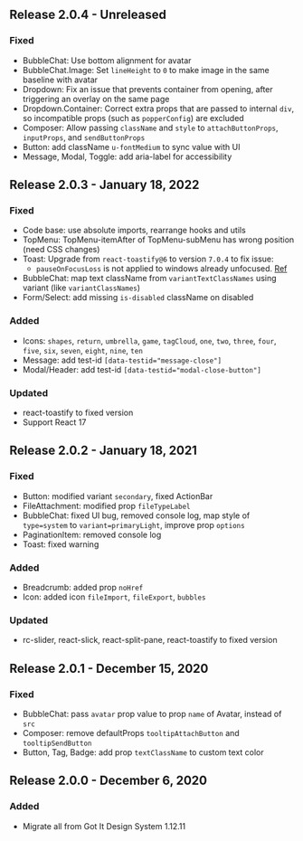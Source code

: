 ## Release 2.0.4 - Unreleased
### Fixed
* BubbleChat: Use bottom alignment for avatar
* BubbleChat.Image: Set `lineHeight` to `0` to make image in the same baseline with avatar
* Dropdown: Fix an issue that prevents container from opening, after triggering an overlay on the same page
* Dropdown.Container: Correct extra props that are passed to internal `div`, so incompatible props (such as `popperConfig`) are excluded
* Composer: Allow passing `className` and `style` to `attachButtonProps`, `inputProps`, and `sendButtonProps`
* Button: add className `u-fontMedium` to sync value with UI
* Message, Modal, Toggle: add aria-label for accessibility
## Release 2.0.3 - January 18, 2022
### Fixed
* Code base: use absolute imports, rearrange hooks and utils
* TopMenu: TopMenu-itemAfter of TopMenu-subMenu has wrong position (need CSS changes)
* Toast: Upgrade from `react-toastify@6` to version `7.0.4` to fix issue:
  - `pauseOnFocusLoss` is not applied to windows already unfocused. [Ref](https://github.com/fkhadra/react-toastify/issues/541)
* BubbleChat: map text className from `variantTextClassNames` using variant (like `variantClassNames`)
* Form/Select: add missing `is-disabled` className on disabled
### Added
* Icons: `shapes`, `return`, `umbrella`, `game`, `tagCloud`, `one`, `two`, `three`, `four`, `five`, `six`, `seven`, `eight`, `nine`, `ten`
* Message: add test-id `[data-testid="message-close"]`
* Modal/Header: add test-id `[data-testid="modal-close-button"]`
### Updated
* react-toastify to fixed version
* Support React 17

## Release 2.0.2 - January 18, 2021
### Fixed
* Button: modified variant `secondary`, fixed ActionBar
* FileAttachment: modified prop `fileTypeLabel`
* BubbleChat: fixed UI bug, removed console log, map style of `type=system` to `variant=primaryLight`, improve prop `options`
* PaginationItem: removed console log
* Toast: fixed warning
### Added
* Breadcrumb: added prop `noHref`
* Icon: added icon `fileImport`, `fileExport`, `bubbles`
### Updated
* rc-slider, react-slick, react-split-pane, react-toastify to fixed version

## Release 2.0.1 - December 15, 2020
### Fixed
* BubbleChat: pass `avatar` prop value to prop `name` of Avatar, instead of `src`
* Composer: remove defaultProps `tooltipAttachButton` and `tooltipSendButton`
* Button, Tag, Badge: add prop `textClassName` to custom text color

## Release 2.0.0 - December 6, 2020
### Added
* Migrate all from Got It Design System 1.12.11
